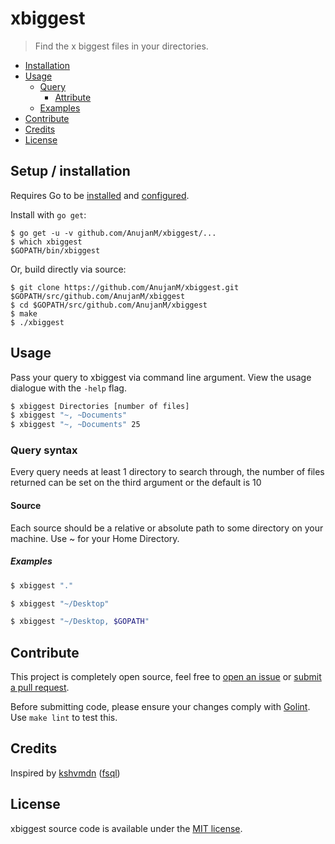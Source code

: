 # xbiggest

>Find the x biggest files in your directories.

- [Installation](#setup--installation)
- [Usage](#usage)
  + [Query](#query-syntax)
    * [Attribute](#attribute)
  + [Examples](#examples-3)
- [Contribute](#contribute)
- [Credits](#credits)
- [License](#license)

## Setup / installation

Requires Go to be [installed](https://golang.org/doc/install) and [configured](https://golang.org/doc/install#testing).

Install with `go get`:

```console
$ go get -u -v github.com/AnujanM/xbiggest/...
$ which xbiggest
$GOPATH/bin/xbiggest
```

Or, build directly via source:

```console
$ git clone https://github.com/AnujanM/xbiggest.git $GOPATH/src/github.com/AnujanM/xbiggest
$ cd $GOPATH/src/github.com/AnujanM/xbiggest
$ make
$ ./xbiggest
```

## Usage

Pass your query to xbiggest via command line argument. View the usage dialogue with the `-help` flag.

```sh
$ xbiggest Directories [number of files]
$ xbiggest "~, ~Documents"
$ xbiggest "~, ~Documents" 25
```

### Query syntax

Every query needs at least 1 directory to search through, the number of files returned can be set on the third argument or the default is 10

#### Source

Each source should be a relative or absolute path to some directory on your machine. Use ~ for your Home Directory.

##### Examples

```sh
$ xbiggest "." 
```

```sh
$ xbiggest "~/Desktop"
```

```sh
$ xbiggest "~/Desktop, $GOPATH"
```

## Contribute

This project is completely open source, feel free to [open an issue](https://github.com/AnujanM/xbiggest/issues) or [submit a pull request](https://github.com/AnujanM/xbiggest/pulls).

Before submitting code, please ensure your changes comply with [Golint](https://github.com/golang/lint). Use `make lint` to test this.

## Credits

Inspired by [kshvmdn](https://github.com/kshvmdn) ([fsql](https://github.com/kshvmdn/fsql))

## License

xbiggest source code is available under the [MIT license](./LICENSE).